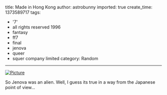 title: Made in Hong Kong
author: astrobunny
imported: true
create_time: 1373589717
tags:
- '7'
- all rights reserved 1996
- fantasy
- ff7
- final
- jenova
- queer
- squer company limited
category: Random
---
 [![](wp-uploads/2013/07/wpid-2013-07-09_00012-500x281.jpg "Picture")](/images/wp-uploads/2013/07/wpid-2013-07-09_00012.jpg)  
  
So Jenova was an alien. Well, I guess its true in a way from the Japanese point of view...
